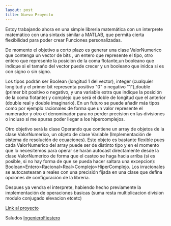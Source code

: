 ```yaml
---
layout: post
title: Nuevo Proyecto
---
```


Estoy trabajando ahora en una simple libreria matemática con un interprete matemático con una sintaxis similar a MATLAB, que permita cierta flexibilidad para poder crear Funciones personalizadas.

De momento el objetivo a corto plazo es generar una clase ValorNumerico que contenga un vector de bits , un entero que represente el tipo, otro entero que represente la posición de la coma flotante,un booleano que indique si el tamaño del vector puede crecer y un booleano que inidca si es con signo o sin signo.

Los tipos podrán ser Boolean (longitud 1 del vector), integer (cualquier longitud y el primer bit representa positivo "0" o negativo "1"),double (primer bit positivo o negativo, y una variable extra que indique la posición de la coma flotante) y complejo que será el doble de longitud que el anterior (double real y double imaginario).
En un futuro se puede añadir más tipos como por ejemplo racionales de forma que un valor represente el numerador y otro el denominador para no perder precision en las divisiones o incluso si me apuras poder llegar a los hipercomplejos.

Otro objetivo será la clase Operando que contiene un array de objetos de la clase ValorNumerico, un objeto de clase Variable (Implementación de sistema de resolución de ecuaciones). Este objeto es bastante flexible pues cada ValorNumerico del array puede ser de distinto tipo y en el momento que lo necesitemos para operar se harán autocast directamente desde la clase ValorNumerico de forma que el casteo se haga hacia arriba (si es posible, si no hay forma de que se pueda hacer saltara una excepcion): Boolean>Entero>Racional>Real>Complejo>HiperComplejo. Los irracionales se autocastearan a reales con una precisión fijada en una clase que defina opciones de configuración de la libreria.

Despues ya vendra el interprete, habiendo hecho previamente la implementación de operaciones basicas (suma resta multiplicacion division modulo conjugado elevacion etcetc)

[Link al proyecto](https://github.com/IngenieroFiestero/EngineeringMathTool)

Saludos
[IngenieroFiestero](https://github.com/IngenieroFiestero)

